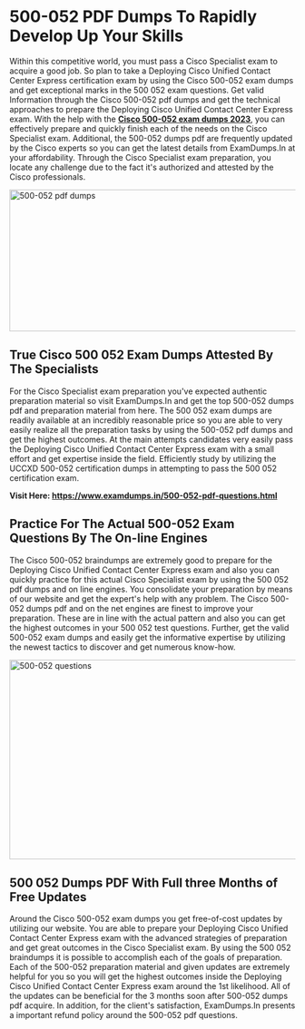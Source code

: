<h1><strong>500-052 PDF Dumps To Rapidly Develop Up Your Skills</strong></h1>
<p>Within this competitive world, you must pass a Cisco Specialist exam to acquire a good job. So plan to take a Deploying Cisco Unified Contact Center Express certification exam by using the Cisco 500-052 exam dumps and get exceptional marks in the 500 052 exam questions. Get valid Information through the Cisco 500-052 pdf dumps and get the technical approaches to prepare the Deploying Cisco Unified Contact Center Express exam. With the help with the <strong><a href="https://www.examdumps.in/500-052-pdf-questions.html">Cisco 500-052 exam dumps 2023</a></strong>, you can effectively prepare and quickly finish each of the needs on the Cisco Specialist exam. Additional, the 500-052 dumps pdf are frequently updated by the Cisco experts so you can get the latest details from ExamDumps.In at your affordability. Through the Cisco Specialist exam preparation, you locate any challenge due to the fact it's authorized and attested by the Cisco professionals.</p>
<p><img src="https://i.ibb.co/zxJwW90/Copy-of-Online-Classes-Twitter-header-post-Made-with-Poster-My-Wall-1.png" alt="500-052 pdf dumps" width="750" height="250" /></p>
<h2><strong>True Cisco 500 052 Exam Dumps Attested By The Specialists</strong></h2>
<p>For the Cisco Specialist exam preparation you've expected authentic preparation material so visit ExamDumps.In and get the top 500-052 dumps pdf and preparation material from here. The 500 052 exam dumps are readily available at an incredibly reasonable price so you are able to very easily realize all the preparation tasks by using the 500-052 pdf dumps and get the highest outcomes. At the main attempts candidates very easily pass the Deploying Cisco Unified Contact Center Express exam with a small effort and get expertise inside the field. Efficiently study by utilizing the UCCXD 500-052 certification dumps in attempting to pass the 500 052 certification exam.</p>
<p><strong>Visit Here:&nbsp;<a href="https://www.examdumps.in/500-052-pdf-questions.html">https://www.examdumps.in/500-052-pdf-questions.html</a></strong></p>
<h2><strong>Practice For The Actual 500-052 Exam Questions By The On-line Engines</strong></h2>
<p>The Cisco 500-052 braindumps are extremely good to prepare for the Deploying Cisco Unified Contact Center Express exam and also you can quickly practice for this actual Cisco Specialist exam by using the 500 052 pdf dumps and on line engines. You consolidate your preparation by means of our website and get the expert's help with any problem. The Cisco 500-052 dumps pdf and on the net engines are finest to improve your preparation. These are in line with the actual pattern and also you can get the highest outcomes in your 500 052 test questions. Further, get the valid 500-052 exam dumps and easily get the informative expertise by utilizing the newest tactics to discover and get numerous know-how.</p>
<p><a href="https://www.examdumps.in/500-052-pdf-questions.html"><img src="https://i.ibb.co/QkNtdwY/Copy-of-Zoom-Online-Classes-Facebook-Share-Po-Made-with-Poster-My-Wall-1.jpg" alt="500-052 questions" width="670" height="352" /></a></p>
<h2><strong>500 052 Dumps PDF With Full three Months of Free Updates</strong></h2>
<p>Around the Cisco 500-052 exam dumps you get free-of-cost updates by utilizing our website. You are able to prepare your Deploying Cisco Unified Contact Center Express exam with the advanced strategies of preparation and get great outcomes in the Cisco Specialist exam. By using the 500 052 braindumps it is possible to accomplish each of the goals of preparation. Each of the 500-052 preparation material and given updates are extremely helpful for you so you will get the highest outcomes inside the Deploying Cisco Unified Contact Center Express exam around the 1st likelihood. All of the updates can be beneficial for the 3 months soon after 500-052 dumps pdf acquire. In addition, for the client's satisfaction, ExamDumps.In presents a important refund policy around the 500-052 pdf questions.</p>
